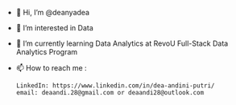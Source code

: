 - 👋 Hi, I’m @deanyadea
- 👀 I’m interested in Data
- 🌱 I’m currently learning Data Analytics at RevoU Full-Stack Data Analytics Program
- 📫 How to reach me : 

      LinkedIn: https://www.linkedin.com/in/dea-andini-putri/
      email: deaandi.28@gmail.com or deaandi28@outlook.com

<!---
deanyadea/deanyadea is a ✨ special ✨ repository because its `README.md` (this file) appears on your GitHub profile.
You can click the Preview link to take a look at your changes.
--->
